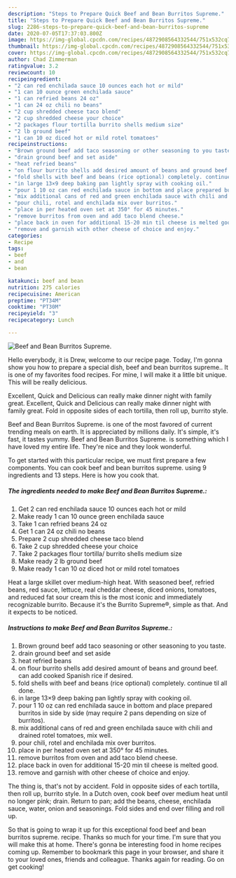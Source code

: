 ```yaml
---
description: "Steps to Prepare Quick Beef and Bean Burritos Supreme."
title: "Steps to Prepare Quick Beef and Bean Burritos Supreme."
slug: 2286-steps-to-prepare-quick-beef-and-bean-burritos-supreme
date: 2020-07-05T17:37:03.800Z
image: https://img-global.cpcdn.com/recipes/4872908564332544/751x532cq70/beef-and-bean-burritos-supreme-recipe-main-photo.jpg
thumbnail: https://img-global.cpcdn.com/recipes/4872908564332544/751x532cq70/beef-and-bean-burritos-supreme-recipe-main-photo.jpg
cover: https://img-global.cpcdn.com/recipes/4872908564332544/751x532cq70/beef-and-bean-burritos-supreme-recipe-main-photo.jpg
author: Chad Zimmerman
ratingvalue: 3.2
reviewcount: 10
recipeingredient:
- "2 can red enchilada sauce 10 ounces each hot or mild"
- "1 can 10 ounce green enchilada sauce"
- "1 can refried beans 24 oz"
- "1 can 24 oz chili no beans"
- "2 cup shredded cheese taco blend"
- "2 cup shredded cheese your choice"
- "2 packages flour tortilla burrito shells medium size"
- "2 lb ground beef"
- "1 can 10 oz diced hot or mild rotel tomatoes"
recipeinstructions:
- "Brown ground beef add taco seasoning or other seasoning to you taste."
- "drain ground beef and set aside"
- "heat refried beans"
- "on flour burrito shells add desired amount of beans and ground beef. can add cooked Spanish rice if desired."
- "fold shells with beef and beans (rice optional) completely. continue til all done."
- "in large 13×9 deep baking pan lightly spray with cooking oil."
- "pour 1 10 oz can red enchilada sauce in bottom and place prepared burritos in side by side (may require 2 pans depending on size of burritos)."
- "mix additional cans of red and green enchilada sauce with chili and drained rotel tomatoes, mix well."
- "pour chili, rotel and enchilada mix over burritos."
- "place in per heated oven set at 350° for 45 minutes."
- "remove burritos from oven and add taco blend cheese."
- "place back in oven for additional 15-20 min til cheese is melted good."
- "remove and garnish with other cheese of choice and enjoy."
categories:
- Recipe
tags:
- beef
- and
- bean

katakunci: beef and bean 
nutrition: 275 calories
recipecuisine: American
preptime: "PT34M"
cooktime: "PT30M"
recipeyield: "3"
recipecategory: Lunch

---
```



![Beef and Bean Burritos Supreme.](https://img-global.cpcdn.com/recipes/4872908564332544/751x532cq70/beef-and-bean-burritos-supreme-recipe-main-photo.jpg)

Hello everybody, it is Drew, welcome to our recipe page. Today, I'm gonna show you how to prepare a special dish, beef and bean burritos supreme.. It is one of my favorites food recipes. For mine, I will make it a little bit unique. This will be really delicious.

Excellent, Quick and Delicious can really make dinner night with family great. Excellent, Quick and Delicious can really make dinner night with family great. Fold in opposite sides of each tortilla, then roll up, burrito style.

Beef and Bean Burritos Supreme. is one of the most favored of current trending meals on earth. It is appreciated by millions daily. It's simple, it's fast, it tastes yummy. Beef and Bean Burritos Supreme. is something which I have loved my entire life. They're nice and they look wonderful.


To get started with this particular recipe, we must first prepare a few components. You can cook beef and bean burritos supreme. using 9 ingredients and 13 steps. Here is how you cook that.

<!--inarticleads1-->

##### The ingredients needed to make Beef and Bean Burritos Supreme.:

1. Get 2 can red enchilada sauce 10 ounces each hot or mild
1. Make ready 1 can 10 ounce green enchilada sauce
1. Take 1 can refried beans 24 oz
1. Get 1 can 24 oz chili no beans
1. Prepare 2 cup shredded cheese taco blend
1. Take 2 cup shredded cheese your choice
1. Take 2 packages flour tortilla/ burrito shells medium size
1. Make ready 2 lb ground beef
1. Make ready 1 can 10 oz diced hot or mild rotel tomatoes


Heat a large skillet over medium-high heat. With seasoned beef, refried beans, red sauce, lettuce, real cheddar cheese, diced onions, tomatoes, and reduced fat sour cream this is the most iconic and immediately recognizable burrito. Because it&#39;s the Burrito Supreme®, simple as that. And it expects to be noticed. 

<!--inarticleads2-->

##### Instructions to make Beef and Bean Burritos Supreme.:

1. Brown ground beef add taco seasoning or other seasoning to you taste.
1. drain ground beef and set aside
1. heat refried beans
1. on flour burrito shells add desired amount of beans and ground beef. can add cooked Spanish rice if desired.
1. fold shells with beef and beans (rice optional) completely. continue til all done.
1. in large 13×9 deep baking pan lightly spray with cooking oil.
1. pour 1 10 oz can red enchilada sauce in bottom and place prepared burritos in side by side (may require 2 pans depending on size of burritos).
1. mix additional cans of red and green enchilada sauce with chili and drained rotel tomatoes, mix well.
1. pour chili, rotel and enchilada mix over burritos.
1. place in per heated oven set at 350° for 45 minutes.
1. remove burritos from oven and add taco blend cheese.
1. place back in oven for additional 15-20 min til cheese is melted good.
1. remove and garnish with other cheese of choice and enjoy.


The thing is, that&#39;s not by accident. Fold in opposite sides of each tortilla, then roll up, burrito style. In a Dutch oven, cook beef over medium heat until no longer pink; drain. Return to pan; add the beans, cheese, enchilada sauce, water, onion and seasonings. Fold sides and end over filling and roll up. 

So that is going to wrap it up for this exceptional food beef and bean burritos supreme. recipe. Thanks so much for your time. I'm sure that you will make this at home. There's gonna be interesting food in home recipes coming up. Remember to bookmark this page in your browser, and share it to your loved ones, friends and colleague. Thanks again for reading. Go on get cooking!
